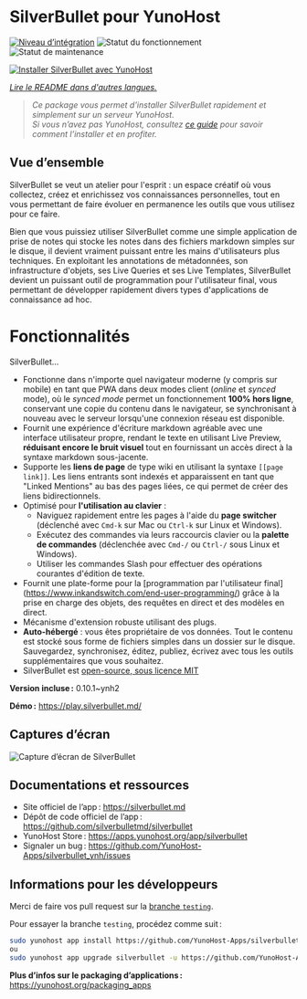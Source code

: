 <!--
Nota bene : ce README est automatiquement généré par <https://github.com/YunoHost/apps/tree/master/tools/readme_generator>
Il NE doit PAS être modifié à la main.
-->

# SilverBullet pour YunoHost

[![Niveau d’intégration](https://apps.yunohost.org/badge/integration/silverbullet)](https://ci-apps.yunohost.org/ci/apps/silverbullet/)
![Statut du fonctionnement](https://apps.yunohost.org/badge/state/silverbullet)
![Statut de maintenance](https://apps.yunohost.org/badge/maintained/silverbullet)

[![Installer SilverBullet avec YunoHost](https://install-app.yunohost.org/install-with-yunohost.svg)](https://install-app.yunohost.org/?app=silverbullet)

*[Lire le README dans d'autres langues.](./ALL_README.md)*

> *Ce package vous permet d’installer SilverBullet rapidement et simplement sur un serveur YunoHost.*  
> *Si vous n’avez pas YunoHost, consultez [ce guide](https://yunohost.org/install) pour savoir comment l’installer et en profiter.*

## Vue d’ensemble

SilverBullet se veut un atelier pour l'esprit : un espace créatif où vous collectez, créez et enrichissez vos connaissances personnelles, tout en vous permettant de faire évoluer en permanence les outils que vous utilisez pour ce faire.

Bien que vous puissiez utiliser SilverBullet comme une simple application de prise de notes qui stocke les notes dans des fichiers markdown simples sur le disque, il devient vraiment puissant entre les mains d'utilisateurs plus techniques. En exploitant les annotations de métadonnées, son infrastructure d'objets, ses Live Queries et ses Live Templates, SilverBullet devient un puissant outil de programmation pour l'utilisateur final, vous permettant de développer rapidement divers types d'applications de connaissance ad hoc.

# Fonctionnalités

SilverBullet...

- Fonctionne dans n'importe quel navigateur moderne (y compris sur mobile) en tant que PWA dans deux modes client (_online_ et _synced_ mode), où le _synced mode_ permet un fonctionnement **100% hors ligne**, conservant une copie du contenu dans le navigateur, se synchronisant à nouveau avec le serveur lorsqu'une connexion réseau est disponible.
- Fournit une expérience d'écriture markdown agréable avec une interface utilisateur propre, rendant le texte en utilisant Live Preview, **réduisant encore le bruit visuel** tout en fournissant un accès direct à la syntaxe markdown sous-jacente.
- Supporte les **liens de page** de type wiki en utilisant la syntaxe `[[page link]]`. Les liens entrants sont indexés et apparaissent en tant que "Linked Mentions" au bas des pages liées, ce qui permet de créer des liens bidirectionnels.
- Optimisé pour **l'utilisation au clavier** :
  - Naviguez rapidement entre les pages à l'aide du **page switcher** (déclenché avec `Cmd-k` sur Mac ou `Ctrl-k` sur Linux et Windows).
  - Exécutez des commandes via leurs raccourcis clavier ou la **palette de commandes** (déclenchée avec `Cmd-/` ou `Ctrl-/` sous Linux et Windows).
  - Utiliser les commandes Slash pour effectuer des opérations courantes d'édition de texte.
- Fournit une plate-forme pour la [programmation par l'utilisateur final] (https://www.inkandswitch.com/end-user-programming/) grâce à la prise en charge des objets, des requêtes en direct et des modèles en direct.
- Mécanisme d'extension robuste utilisant des plugs.
- **Auto-hébergé** : vous êtes propriétaire de vos données. Tout le contenu est stocké sous forme de fichiers simples dans un dossier sur le disque. Sauvegardez, synchronisez, éditez, publiez, écrivez avec tous les outils supplémentaires que vous souhaitez.
- SilverBullet est [open-source, sous licence MIT](https://github.com/silverbulletmd/silverbullet)


**Version incluse :** 0.10.1~ynh2

**Démo :** <https://play.silverbullet.md/>

## Captures d’écran

![Capture d’écran de SilverBullet](./doc/screenshots/silverbullet.jpg)

## Documentations et ressources

- Site officiel de l’app : <https://silverbullet.md>
- Dépôt de code officiel de l’app : <https://github.com/silverbulletmd/silverbullet>
- YunoHost Store : <https://apps.yunohost.org/app/silverbullet>
- Signaler un bug : <https://github.com/YunoHost-Apps/silverbullet_ynh/issues>

## Informations pour les développeurs

Merci de faire vos pull request sur la [branche `testing`](https://github.com/YunoHost-Apps/silverbullet_ynh/tree/testing).

Pour essayer la branche `testing`, procédez comme suit :

```bash
sudo yunohost app install https://github.com/YunoHost-Apps/silverbullet_ynh/tree/testing --debug
ou
sudo yunohost app upgrade silverbullet -u https://github.com/YunoHost-Apps/silverbullet_ynh/tree/testing --debug
```

**Plus d’infos sur le packaging d’applications :** <https://yunohost.org/packaging_apps>
